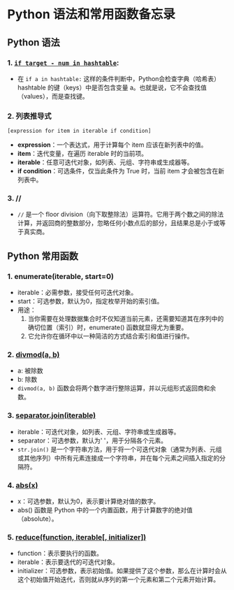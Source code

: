 # Python 语法和常用函数备忘录

## Python 语法

### 1. [```if target - num in hashtable```](1.两数之和.cpp):
- 在 ```if a in hashtable:``` 这样的条件判断中，Python会检查字典（哈希表）hashtable 的键（keys）中是否包含变量 a。也就是说，它不会查找值（values），而是查找键。

### 2. 列表推导式
`[expression for item in iterable if condition]`
- **expression**：一个表达式，用于计算每个 item 应该在新列表中的值。
- **item**：迭代变量，在遍历 iterable 时的当前项。
- **iterable**：任意可迭代对象，如列表、元组、字符串或生成器等。
- **if condition**：可选条件，仅当此条件为 True 时，当前 item 才会被包含在新列表中。

### 3. //
- `//` 是一个 floor division（向下取整除法）运算符。它用于两个数之间的除法计算，并返回商的整数部分，忽略任何小数点后的部分，且结果总是小于或等于真实商。

## Python 常用函数
### 1. enumerate(iterable, start=0)
- iterable：必需参数，接受任何可迭代对象。
- start：可选参数，默认为0，指定枚举开始的索引值。
- 用途：
  1. 当你需要在处理数据集合时不仅知道当前元素，还需要知道其在序列中的确切位置（索引）时，enumerate() 函数就显得尤为重要。
  2. 它允许你在循环中以一种简洁的方式结合索引和值进行操作。
### 2. [divmod(a, b)](2.两数相加.py)
- a: 被除数
- b: 除数
- `divmod(a, b)` 函数会将两个数字进行整除运算，并以元组形式返回商和余数。

### 3. [separator.join(iterable)](6.n-字形变换.py)
- iterable：可迭代对象，如列表、元组、字符串或生成器等。
- separator：可选参数，默认为' '，用于分隔各个元素。
- `str.join()` 是一个字符串方法，用于将一个可迭代对象（通常为列表、元组或其他序列）中所有元素连接成一个字符串，并在每个元素之间插入指定的分隔符。

### 4. [abs(x)](7.整数反转.py)
- x：可选参数，默认为0，表示要计算绝对值的数字。
- abs() 函数是 Python 中的一个内置函数，用于计算数字的绝对值（absolute）。

### 5. [reduce(function, iterable[, initializer])](136.只出现一次的数字.py)
- function：表示要执行的函数。
- iterable：表示要迭代的可迭代对象。
- initializer：可选参数，表示初始值。如果提供了这个参数，那么在计算时会从这个初始值开始迭代，否则就从序列的第一个元素和第二个元素开始计算。
